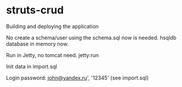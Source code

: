 struts-crud
===========

Building and deploying the application

  No create a schema/user using the schema.sql now is needed.
  hsqldb database in memory now.
  
  Run in Jetty, no tomcat need.
  jetty:run
  
  Init data in import.sql
  
  Login password:
  john@yandex.ru', '12345' (see import.sql)
